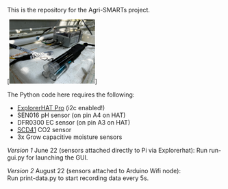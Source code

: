 This is the repository for the Agri-SMARTs project.

[<img width="200" src="https://github.com/sh969/agri-smarts/blob/master/images/sensor-node.png?raw=true">]

The Python code here requires the following:
- [ExplorerHAT Pro](https://github.com/pimoroni/explorer-hat) (i2c enabled!)
- SEN016 pH sensor (on pin A4 on HAT)
- DFR0300 EC sensor (on pin A3 on HAT)
- [SCD41](https://github.com/pimoroni/scd4x-python) CO2 sensor
- 3x Grow capacitive moisture sensors

*Version 1* June 22 (sensors attached directly to Pi via Explorerhat):
Run run-gui.py for launching the GUI.

*Version 2* August 22 (sensors attached to Arduino Wifi node):       
Run print-data.py to start recording data every 5s.